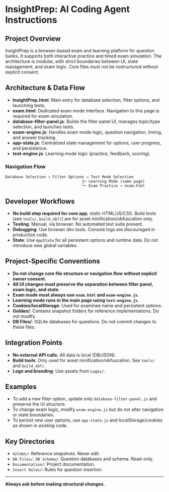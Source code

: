 # InsightPrep: AI Coding Agent Instructions

## Project Overview
InsightPrep is a browser-based exam and learning platform for question banks. It supports both interactive practice and timed exam simulation. The architecture is modular, with strict boundaries between UI, state management, and exam logic. Core files must not be restructured without explicit consent.

## Architecture & Data Flow
- **InsightPrep.html**: Main entry for database selection, filter options, and launching tests.
- **exam.html**: Dedicated exam mode interface. Navigation to this page is required for exam simulation.
- **database-filter-panel.js**: Builds the filter panel UI, manages topic/type selection, and launches tests.
- **exam-engine.js**: Handles exam mode logic, question navigation, timing, and answer tracking.
- **app-state.js**: Centralized state management for options, user progress, and persistence.
- **test-engine.js**: Learning mode logic (practice, feedback, scoring).

### Navigation Flow
```
Database Selection → Filter Options → Test Mode Selection
                                  ├─ Learning Mode (same page)
                                  └─ Exam Practice → exam.html
```

## Developer Workflows
- **No build step required for core app**; static HTML/JS/CSS. Build tools (see `tools/`, `build_obf/`) are for asset minification/obfuscation only.
- **Testing**: Manual, via browser. No automated test suite present.
- **Debugging**: Use browser dev tools. Console logs are discouraged in production code.
- **State**: Use `AppState` for all persistent options and runtime data. Do not introduce new global variables.

## Project-Specific Conventions
- **Do not change core file structure or navigation flow without explicit owner consent.**
- **All UI changes must preserve the separation between filter panel, exam logic, and state.**
- **Exam mode must always use `exam.html` and `exam-engine.js`.**
- **Learning mode runs in the main page using `test-engine.js`.**
- **Cookies/localStorage**: Used for examinee name and persistent options.
- **Golden/**: Contains snapshot folders for reference implementations. Do not modify.
- **DB Files/**: SQLite databases for questions. Do not commit changes to these files.

## Integration Points
- **No external API calls.** All data is local (DB/JSON).
- **Build tools**: Only used for asset minification/obfuscation. See `tools/` and `build_obf/`.
- **Logo and branding**: Use assets from `Logos/`.

## Examples
- To add a new filter option, update only `database-filter-panel.js` and preserve the UI structure.
- To change exam logic, modify `exam-engine.js` but do not alter navigation or state boundaries.
- To persist new user options, use `app-state.js` and localStorage/cookies as shown in existing code.

## Key Directories
- `Golden/`: Reference snapshots. Never edit.
- `DB Files/`, `DB Schema/`: Question databases and schema. Read-only.
- `Documentation/`: Project documentation.
- `Insert Rules/`: Rules for question insertion.

---
**Always ask before making structural changes.**
